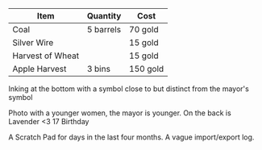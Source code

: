 | Item             | Quantity  | Cost     |
|------------------|-----------|----------|
| Coal             | 5 barrels | 70 gold  |
| Silver Wire      |           | 15 gold  |
| Harvest of Wheat |           | 15 gold  |
| Apple Harvest    | 3 bins    | 150 gold |


Inking at the bottom with a symbol close to but distinct from the mayor's symbol

Photo with a younger women, the mayor is younger. On the back is Lavender <3 17 Birthday

A Scratch Pad for days in the last four months.  A vague import/export log. 


